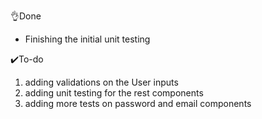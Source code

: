 👌Done 

-  Finishing the initial   unit testing 

✔️To-do

1. adding validations on the User inputs  
2. adding unit testing  for the rest components 
3. adding more tests on password and email components  





